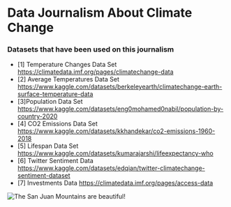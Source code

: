 # Data Journalism About Climate Change


### Datasets that have been used on this journalism
* [1] Temperature Changes Data Set
https://climatedata.imf.org/pages/climatechange-data
* [2] Average Temperatures Data Set
https://www.kaggle.com/datasets/berkeleyearth/climatechange-earth-surface-temperature-data
* [3]Population Data Set
https://www.kaggle.com/datasets/eng0mohamed0nabil/population-by-country-2020
* [4] CO2 Emissions Data Set
https://www.kaggle.com/datasets/kkhandekar/co2-emissions-1960-2018
* [5] Lifespan Data Set
https://www.kaggle.com/datasets/kumarajarshi/lifeexpectancy-who
* [6] Twitter Sentiment Data
https://www.kaggle.com/datasets/edqian/twitter-climatechange-sentiment-dataset
* [7] Investments Data
https://climatedata.imf.org/pages/access-data


![The San Juan Mountains are beautiful!](https://i.imgur.com/96gKr9Y.jpg "San Juan Mountains")
